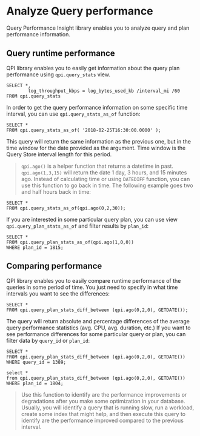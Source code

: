 # Analyze Query performance
Query Performance Insight library enables you to analyze query and plan performance information.

## Query runtime performance
QPI library enables you to easily get information about the query plan performance using `qpi.query_stats` view.
```
SELECT *,
		log_throughput_kbps = log_bytes_used_kb /interval_mi /60
FROM qpi.query_stats
```

In order to get the query performance information on some specific time interval, you can use `qpi.query_stats_as_of` function:
```
SELECT * 
FROM qpi.query_stats_as_of( '2018-02-25T16:30:00.0000' );
```

This query will return the same information as the previous one, but in the time window for the date provided as the argument. Time window is the Query Store interval length for this period.

> `qpi.ago()` is a helper function that returns a datetime in past. `qpi.ago(1,3,15)` will return the date 1 day, 3 hours, and 15 minutes ago. Instead of calculating time or using `DATEDIFF` function, you can use this function to go back in time. The following example goes two and half hours back in time:
```
SELECT * 
FROM qpi.query_stats_as_of(qpi.ago(0,2,30));
```

If you are interested in some particular query plan, you can use view `qpi.query_plan_stats_as_of` and filter results by `plan_id`:
```
SELECT * 
FROM qpi.query_plan_stats_as_of(qpi.ago(1,0,0))
WHERE plan_id = 1815;
```

## Comparing performance

QPI library enables you to easily compare runtime performance of the queries in some period of time.
You just need to specify in what time intervals you want to see the differences:

```
SELECT *
FROM qpi.query_plan_stats_diff_between (qpi.ago(0,2,0), GETDATE());
```
The query will return absolute and percentage differences of the average query performance statistics (avg. CPU, avg. duration, etc.)
If you want to see performance differences for some particular query or plan, you can filter data by `query_id` or `plan_id`:
```
SELECT *
FROM qpi.query_plan_stats_diff_between (qpi.ago(0,2,0), GETDATE())
WHERE query_id = 1389;

select *
from qpi.query_plan_stats_diff_between (qpi.ago(0,2,0), GETDATE())
WHERE plan_id = 1804;
```

> Use this function to identify are the performance improvements or degradations after you make some optimization in your database. Usually, you will identify a query that is running slow, run a workload, create some index that might help, and then execute this query to identify are the performance improved compared to the previous interval.
